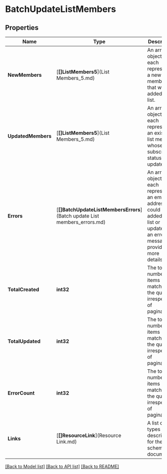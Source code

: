# BatchUpdateListMembers

## Properties
Name | Type | Description | Notes
------------ | ------------- | ------------- | -------------
**NewMembers** | [**[]ListMembers5**](List Members_5.md) | An array of objects, each representing a new member that was added to the list. | [optional] [default to null]
**UpdatedMembers** | [**[]ListMembers5**](List Members_5.md) | An array of objects, each representing an existing list member whose subscription status was updated. | [optional] [default to null]
**Errors** | [**[]BatchUpdateListMembersErrors**](Batch update List members_errors.md) | An array of objects, each representing an email address that could not be added to the list or updated and an error message providing more details. | [optional] [default to null]
**TotalCreated** | **int32** | The total number of items matching the query, irrespective of pagination. | [optional] [default to null]
**TotalUpdated** | **int32** | The total number of items matching the query, irrespective of pagination. | [optional] [default to null]
**ErrorCount** | **int32** | The total number of items matching the query, irrespective of pagination. | [optional] [default to null]
**Links** | [**[]ResourceLink**](Resource Link.md) | A list of link types and descriptions for the API schema documents. | [optional] [default to null]

[[Back to Model list]](../README.md#documentation-for-models) [[Back to API list]](../README.md#documentation-for-api-endpoints) [[Back to README]](../README.md)

